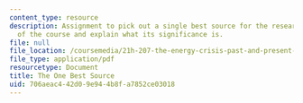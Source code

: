 ```yaml
---
content_type: resource
description: Assignment to pick out a single best source for the research project
  of the course and explain what its significance is.
file: null
file_location: /coursemedia/21h-207-the-energy-crisis-past-and-present-fall-2010/706aeac442d09e944b8fa7852ce03018_MIT21H_207F10_best_source.pdf
file_type: application/pdf
resourcetype: Document
title: The One Best Source
uid: 706aeac4-42d0-9e94-4b8f-a7852ce03018
---
```

